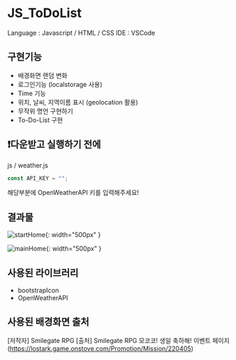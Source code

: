 # JS_ToDoList

Language : Javascript / HTML / CSS
IDE : VSCode

## 구현기능
- 배경화면 랜덤 변화
- 로그인기능 (localstorage 사용)
- Time 기능
- 위치, 날씨, 지역이름 표시 (geolocation 활용)
- 무작위 명언 구현하기
- To-Do-List 구현

## ❗️다운받고 실행하기 전에

js / weather.js 

```js
const API_KEY = "";
```
해당부분에 OpenWeatherAPI 키를 입력해주세요!

## 결과물

![startHome](https://user-images.githubusercontent.com/31761527/164179127-fee8b5bc-96e5-4d08-b05e-6e6cbcf62cd6.jpeg){: width="500px" }

![mainHome](https://user-images.githubusercontent.com/31761527/164179116-c5dd9240-a4c1-49fb-ab97-654bd574046e.jpeg){: width="500px" }


## 사용된 라이브러리
- bootstrapIcon
- OpenWeatherAPI

## 사용된 배경화면 출처
[저작자] Smilegate RPG
[출처] Smilegate RPG 모코코! 생일 축하해! 이벤트 페이지
(https://lostark.game.onstove.com/Promotion/Mission/220405)